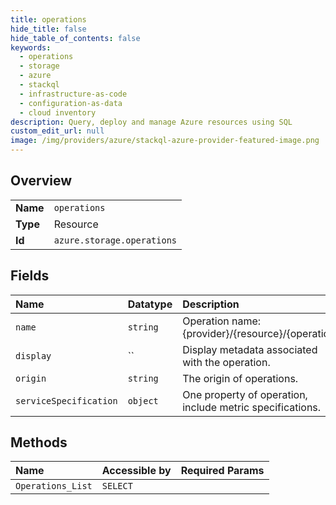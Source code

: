 ```yaml
---
title: operations
hide_title: false
hide_table_of_contents: false
keywords:
  - operations
  - storage
  - azure    
  - stackql
  - infrastructure-as-code
  - configuration-as-data
  - cloud inventory
description: Query, deploy and manage Azure resources using SQL
custom_edit_url: null
image: /img/providers/azure/stackql-azure-provider-featured-image.png
---
```

  
    

## Overview
<table><tbody>
<tr><td><b>Name</b></td><td><code>operations</code></td></tr>
<tr><td><b>Type</b></td><td>Resource</td></tr>
<tr><td><b>Id</b></td><td><code>azure.storage.operations</code></td></tr>
</tbody></table>

## Fields
| Name | Datatype | Description |
|:-----|:---------|:------------|
| `name` | `string` | Operation name: &#123;provider&#125;/&#123;resource&#125;/&#123;operation&#125; |
| `display` | `` | Display metadata associated with the operation. |
| `origin` | `string` | The origin of operations. |
| `serviceSpecification` | `object` | One property of operation, include metric specifications. |
## Methods
| Name | Accessible by | Required Params |
|:-----|:--------------|:----------------|
| `Operations_List` | `SELECT` |  |
